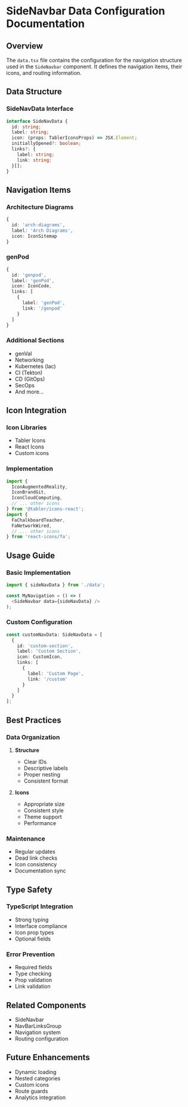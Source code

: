 # SideNavbar Data Configuration Documentation

## Overview
The `data.tsx` file contains the configuration for the navigation structure used in the `SideNavbar` component. It defines the navigation items, their icons, and routing information.

## Data Structure

### SideNavData Interface
```typescript
interface SideNavData {
  id: string;
  label: string;
  icon: (props: TablerIconsProps) => JSX.Element;
  initiallyOpened?: boolean;
  links?: { 
    label: string;
    link: string;
  }[];
}
```

## Navigation Items

### Architecture Diagrams
```typescript
{
  id: 'arch-diagrams',
  label: 'Arch Diagrams',
  icon: IconSitemap
}
```

### genPod
```typescript
{
  id: 'genpod',
  label: 'genPod',
  icon: IconCode,
  links: [
    {
      label: 'genPod',
      link: '/genpod'
    }
  ]
}
```

### Additional Sections
- genVal
- Networking
- Kubernetes (lac)
- CI (Tekton)
- CD (GitOps)
- SecOps
- And more...

## Icon Integration

### Icon Libraries
- Tabler Icons
- React Icons
- Custom icons

### Implementation
```typescript
import {
  IconAugmentedReality,
  IconBrandGit,
  IconCloudComputing,
  // ... other icons
} from '@tabler/icons-react';
import {
  FaChalkboardTeacher,
  FaNetworkWired,
  // ... other icons
} from 'react-icons/fa';
```

## Usage Guide

### Basic Implementation
```typescript
import { sideNavData } from './data';

const MyNavigation = () => (
  <SideNavbar data={sideNavData} />
);
```

### Custom Configuration
```typescript
const customNavData: SideNavData = [
  {
    id: 'custom-section',
    label: 'Custom Section',
    icon: CustomIcon,
    links: [
      {
        label: 'Custom Page',
        link: '/custom'
      }
    ]
  }
];
```

## Best Practices

### Data Organization
1. **Structure**
   - Clear IDs
   - Descriptive labels
   - Proper nesting
   - Consistent format

2. **Icons**
   - Appropriate size
   - Consistent style
   - Theme support
   - Performance

### Maintenance
- Regular updates
- Dead link checks
- Icon consistency
- Documentation sync

## Type Safety

### TypeScript Integration
- Strong typing
- Interface compliance
- Icon prop types
- Optional fields

### Error Prevention
- Required fields
- Type checking
- Prop validation
- Link validation

## Related Components
- SideNavbar
- NavBarLinksGroup
- Navigation system
- Routing configuration

## Future Enhancements
- Dynamic loading
- Nested categories
- Custom icons
- Route guards
- Analytics integration
